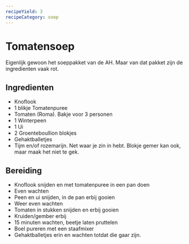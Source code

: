 ```yaml
---
recipeYield: 3
recipeCategory: soep
---
```

# Tomatensoep

Eigenlijk gewoon het soeppakket van de AH. Maar van dat pakket zijn de ingredienten vaak rot.

## Ingredienten

- Knoflook
- 1 blikje Tomatenpuree
- Tomaten (Roma). Bakje voor 3 personen
- 1 Winterpeen
- 1 Ui
- 2 Groenteboullion blokjes
- Gehaktballetjes
- Tijm en/of rozemarijn. Net waar je zin in hebt. Blokje gemer kan ook, maar maak het niet te gek.

## Bereiding

- Knoflook snijden en met tomatenpuree in een pan doen
- Even wachten
- Peen en ui snijden, in de pan erbij gooien
- Weer even wachten
- Tomaten in stukken snijden en erbij gooien
- Kruiden/gember erbij
- 15 minuten wachten, beetje laten pruttelen
- Boel pureren met een staafmixer
- Gehaktballetjes erin en wachten totdat die gaar zijn.
